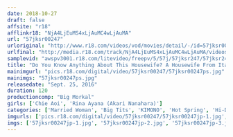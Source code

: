 ```yaml
---
date: 2018-10-27
draft: false
affsite: "r18"
afflinkr18: "NjA4LjEuMS4xLjAuMC4wLjAuMA"
url: "57jksr00247"
urloriginal: "http://www.r18.com/videos/vod/movies/detail/-/id=57jksr00247"
urlfinal: "http://media.r18.com/track/NjA4LjEuMS4xLjAuMC4wLjAuMA/videos/vod/movies/detail/-/id=57jksr00247"
samplevid: "awspv3001.r18.com/litevideo/freepv/5/57j/57jksr247/57jksr247_dmb_w.mp4"
title: "Do You Know Anything About This Housewife? A Housewife From Itabashi Ward, With H Cup Sized Colossal Tits, And A Wife With Beautiful Tits From Shinagawa Ward Go On A Vacation Together For Lust And Relaxation! How Did They End Up Licking The Assholes Of Men They Just Met? We Show You The Entire Story"
mainimgurl: "pics.r18.com/digital/video/57jksr00247/57jksr00247ps.jpg"
mainimgs: "57jksr00247ps.jpg"
releasedate: "Sept. 25, 2016"
duration: 120
productioncomp: "Big Morkal"
girls: ['Chie Aoi', 'Rina Ayana (Akari Nanahara)']
categories: ['Married Woman', 'Big Tits', 'KIMONO', 'Hot Spring', 'Hi-Def']
imgurls: ['pics.r18.com/digital/video/57jksr00247/57jksr00247jp-1.jpg', 'pics.r18.com/digital/video/57jksr00247/57jksr00247jp-2.jpg', 'pics.r18.com/digital/video/57jksr00247/57jksr00247jp-3.jpg', 'pics.r18.com/digital/video/57jksr00247/57jksr00247jp-4.jpg', 'pics.r18.com/digital/video/57jksr00247/57jksr00247jp-5.jpg', 'pics.r18.com/digital/video/57jksr00247/57jksr00247jp-6.jpg', 'pics.r18.com/digital/video/57jksr00247/57jksr00247jp-7.jpg', 'pics.r18.com/digital/video/57jksr00247/57jksr00247jp-8.jpg', 'pics.r18.com/digital/video/57jksr00247/57jksr00247jp-9.jpg', 'pics.r18.com/digital/video/57jksr00247/57jksr00247jp-10.jpg', 'pics.r18.com/digital/video/57jksr00247/57jksr00247jp-11.jpg', 'pics.r18.com/digital/video/57jksr00247/57jksr00247jp-12.jpg', 'pics.r18.com/digital/video/57jksr00247/57jksr00247jp-13.jpg', 'pics.r18.com/digital/video/57jksr00247/57jksr00247jp-14.jpg', 'pics.r18.com/digital/video/57jksr00247/57jksr00247jp-15.jpg', 'pics.r18.com/digital/video/57jksr00247/57jksr00247jp-16.jpg', 'pics.r18.com/digital/video/57jksr00247/57jksr00247jp-17.jpg', 'pics.r18.com/digital/video/57jksr00247/57jksr00247jp-18.jpg', 'pics.r18.com/digital/video/57jksr00247/57jksr00247jp-19.jpg', 'pics.r18.com/digital/video/57jksr00247/57jksr00247jp-20.jpg']
imgs: ['57jksr00247jp-1.jpg', '57jksr00247jp-2.jpg', '57jksr00247jp-3.jpg', '57jksr00247jp-4.jpg', '57jksr00247jp-5.jpg', '57jksr00247jp-6.jpg', '57jksr00247jp-7.jpg', '57jksr00247jp-8.jpg', '57jksr00247jp-9.jpg', '57jksr00247jp-10.jpg', '57jksr00247jp-11.jpg', '57jksr00247jp-12.jpg', '57jksr00247jp-13.jpg', '57jksr00247jp-14.jpg', '57jksr00247jp-15.jpg', '57jksr00247jp-16.jpg', '57jksr00247jp-17.jpg', '57jksr00247jp-18.jpg', '57jksr00247jp-19.jpg', '57jksr00247jp-20.jpg']
---
```

